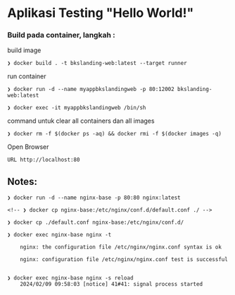 # Aplikasi Testing "Hello World!"

### Build pada container, langkah :

build image

	❯ docker build . -t bkslanding-web:latest --target runner

run container

	❯ docker run -d --name myappbkslandingweb -p 80:12002 bkslanding-web:latest
	
	❯ docker exec -it myappbkslandingweb /bin/sh
  
command untuk clear all containers dan all images 

	❯ docker rm -f $(docker ps -aq) && docker rmi -f $(docker images -q)


Open Browser

	URL http://localhost:80



## Notes:

	❯ docker run -d --name nginx-base -p 80:80 nginx:latest
	
	<!-- ❯ docker cp nginx-base:/etc/nginx/conf.d/default.conf ./ -->
	
	❯ docker cp ./default.conf nginx-base:/etc/nginx/conf.d/
	
	❯ docker exec nginx-base nginx -t
	
		nginx: the configuration file /etc/nginx/nginx.conf syntax is ok
		
		nginx: configuration file /etc/nginx/nginx.conf test is successful
	
	
	❯ docker exec nginx-base nginx -s reload
		2024/02/09 09:58:03 [notice] 41#41: signal process started
